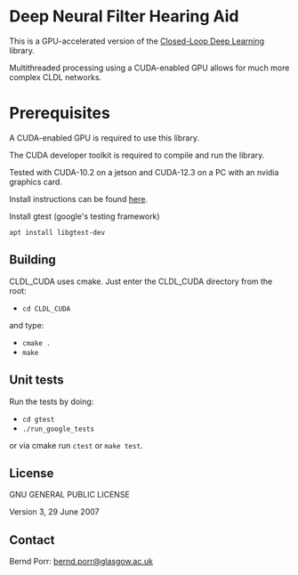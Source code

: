 # Deep Neural Filter Hearing Aid

 This is a GPU-accelerated version of the [Closed-Loop Deep Learning](https://github.com/Sama-Darya/CLDL) library.
 
 Multithreaded processing using a CUDA-enabled GPU allows for much more complex CLDL networks.
 
# Prerequisites

 A CUDA-enabled GPU is required to use this library.
 
 The CUDA developer toolkit is required to compile and run the library.

 Tested with CUDA-10.2 on a jetson and CUDA-12.3 on a PC with an nvidia graphics card.
 
 Install instructions can be found [here](https://docs.nvidia.com/cuda/cuda-installation-guide-linux/index.html).

 Install gtest (google's testing framework)
```
apt install libgtest-dev
```

## Building
CLDL_CUDA uses cmake. Just enter the CLDL_CUDA directory from the root:
- ``cd CLDL_CUDA``

and type:
- ``cmake .``
- ``make``

## Unit tests
Run the tests by doing:
- ``cd gtest``
- ``./run_google_tests``

or via cmake run `ctest` or `make test`.

## License

GNU GENERAL PUBLIC LICENSE

Version 3, 29 June 2007

## Contact

Bernd Porr: bernd.porr@glasgow.ac.uk
